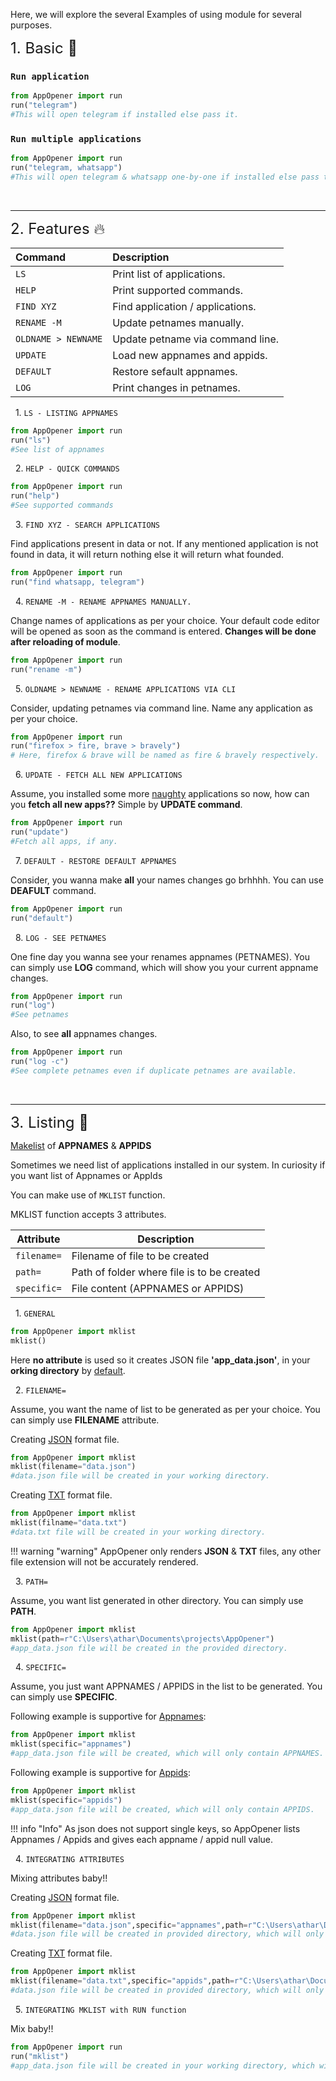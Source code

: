 Here, we will explore the several Examples of using module for several purposes.

<font size=5>1. Basic 🧐</font>

### `Run application`

``` python
from AppOpener import run
run("telegram")
#This will open telegram if installed else pass it.
```

### `Run multiple applications`

``` python
from AppOpener import run
run("telegram, whatsapp")
#This will open telegram & whatsapp one-by-one if installed else pass the app which is not installed.
```

<br>

---

<font size=5>2. Features 🔥</font>

[//]: # (Using <u>SUB-COMMANDS</u> of `RUN` function.)


| Command      | Description                          |
| :---------- | :----------------------------------- |
| `LS`       | Print list of applications.  |
| `HELP`    | Print supported commands. |
| `FIND XYZ`       | Find application / applications. |
| `RENAME -M`    | Update petnames manually. |
| `OLDNAME > NEWNAME`    | Update petname via command line. |
| `UPDATE`    | Load new appnames and appids. |
| `DEFAULT`    |Restore sefault appnames. |
| `LOG`    | Print changes in petnames. |


&nbsp; 1. `LS - LISTING APPNAMES`

``` python
from AppOpener import run
run("ls")
#See list of appnames
```

&nbsp; 2. `HELP - QUICK COMMANDS`

``` python
from AppOpener import run
run("help")
#See supported commands
```

&nbsp; 3. `FIND XYZ - SEARCH APPLICATIONS`

Find applications present in data or not. If any mentioned application is not found in data, it will return nothing else it will return what founded.

``` python
from AppOpener import run
run("find whatsapp, telegram")
```

&nbsp; 4. `RENAME -M - RENAME APPNAMES MANUALLY.`

Change names of applications as per your choice. Your default code editor will be opened as soon as the command is entered. **Changes will be done after reloading of module**.

``` python
from AppOpener import run
run("rename -m")
```

&nbsp; 5. `OLDNAME > NEWNAME - RENAME APPLICATIONS VIA CLI`

Consider, updating petnames via command line. Name any application as per your choice.

``` python
from AppOpener import run
run("firefox > fire, brave > bravely")
# Here, firefox & brave will be named as fire & bravely respectively.
```

&nbsp; 6. `UPDATE - FETCH ALL NEW APPLICATIONS`

Assume, you installed some more <u>naughty</u> applications so now, how can you **fetch all new apps??** Simple by **UPDATE command**.

``` python
from AppOpener import run
run("update")
#Fetch all apps, if any.
```

&nbsp; 7. `DEFAULT - RESTORE DEFAULT APPNAMES`

Consider, you wanna make **all** your names changes go brhhhh. You can use **DEAFULT** command.

``` python
from AppOpener import run
run("default")
```

&nbsp; 8. `LOG - SEE PETNAMES`

One fine day you wanna see your renames appnames (PETNAMES). You can simply use **LOG** command, which will show you your current appname changes.

``` python
from AppOpener import run
run("log")
#See petnames
```

Also, to see **all** appnames changes.

``` python
from AppOpener import run
run("log -c")
#See complete petnames even if duplicate petnames are available.
```

<br>

---

<font size=5>3. Listing 📃</font>

<u>Makelist</u> of **APPNAMES** & **APPIDS**

Sometimes we need list of applications installed in our system. In curiosity if you want list of Appnames or AppIds 

You can make use of `MKLIST` function.

MKLIST function accepts 3 attributes.

| Attribute      | Description                          |
| ----------- | ------------------------------------ |
| `filename=`       | Filename of file to be created                      |
| `path=`       | Path of folder where file is to be created                     
| `specific=`    | File content (APPNAMES or APPIDS)                     |


&nbsp; 1. `GENERAL`

``` python
from AppOpener import mklist
mklist()
```

Here **no attribute** is used so it creates JSON file **'app_data.json'**, in your **orking directory** by <u>default</u>.

&nbsp; 2. `FILENAME=`

Assume, you want the name of list to be generated as per your choice. You can simply use **FILENAME** attribute.

Creating <u>JSON</u> format file.

``` python
from AppOpener import mklist
mklist(filename="data.json")
#data.json file will be created in your working directory.
```

Creating <u>TXT</u> format file.

``` python
from AppOpener import mklist
mklist(filname="data.txt")
#data.txt file will be created in your working directory.
```


!!! warning "warning"
	AppOpener only renders **JSON** & **TXT** files, any other file extension will not be accurately rendered.
	

&nbsp; 3. `PATH=`

Assume, you want list generated in other directory. You can simply use **PATH**.

``` python
from AppOpener import mklist
mklist(path=r"C:\Users\athar\Documents\projects\AppOpener")
#app_data.json file will be created in the provided directory.
```

&nbsp; 4. `SPECIFIC=`

Assume, you just want APPNAMES / APPIDS in the list to be generated. You can simply use **SPECIFIC**.

Following example is supportive for <u>Appnames</u>:

``` python
from AppOpener import mklist
mklist(specific="appnames")
#app_data.json file will be created, which will only contain APPNAMES.
```

Following example is supportive for <u>Appids</u>:

``` python
from AppOpener import mklist
mklist(specific="appids")
#app_data.json file will be created, which will only contain APPIDS.
```

!!! info "Info"
	As json does not support single keys, so AppOpener lists Appnames / Appids and gives each appname / appid null value.
	
&nbsp; 4. `INTEGRATING ATTRIBUTES`

Mixing attributes baby!!

Creating <u>JSON</u> format file.

``` python
from AppOpener import mklist
mklist(filename="data.json",specific="appnames",path=r"C:\Users\athar\Documents\projects\AppOpener")
#data.json file will be created in provided directory, which will only contain APPNAMES.
```

Creating <u>TXT</u> format file.

``` python
from AppOpener import mklist
mklist(filename="data.txt",specific="appids",path=r"C:\Users\athar\Documents\projects\AppOpener")	
#data.json file will be created in provided directory, which will only contain APPIDS.
```
&nbsp; 5. `INTEGRATING MKLIST with RUN function`

Mix baby!!

``` python
from AppOpener import run
run("mklist")
#app_data.json file will be created in your working directory, which will only contain Appnames & Appids.
```